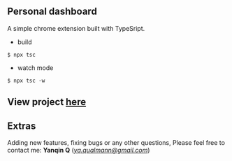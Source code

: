 ## Personal dashboard
 A simple chrome extension built with TypeSript.

 - build

 ```
 $ npx tsc  
 ```      

 - watch mode  

 ```
 $ npx tsc -w   
 ``` 
      

## View project [here](https://chrome-dashboard-tsc.netlify.app)
## Extras
Adding new features, fixing bugs or any other questions, Please feel free to contact me: **Yanqin Q** (*yq.qualmann@gmail.com*)
